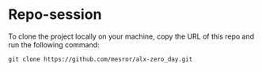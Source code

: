 # Repo-session

To clone the project locally on your machine, copy the URL of this repo and run the following command:

`git clone https://github.com/mesror/alx-zero_day.git`
